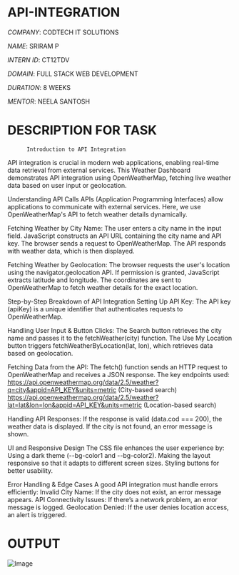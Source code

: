# API-INTEGRATION

*COMPANY*: CODTECH IT SOLUTIONS

*NAME*: SRIRAM P

*INTERN ID*: CT12TDV

*DOMAIN*: FULL STACK WEB DEVELOPMENT

*DURATION*: 8 WEEKS

*MENTOR*: NEELA SANTOSH

# DESCRIPTION FOR TASK
          Introduction to API Integration
API integration is crucial in modern web applications, enabling real-time data retrieval from external services. This Weather Dashboard demonstrates API integration using OpenWeatherMap, fetching live weather data based on user input or geolocation.

Understanding API Calls
APIs (Application Programming Interfaces) allow applications to communicate with external services. Here, we use OpenWeatherMap's API to fetch weather details dynamically.

Fetching Weather by City Name:
The user enters a city name in the input field.
JavaScript constructs an API URL containing the city name and API key.
The browser sends a request to OpenWeatherMap.
The API responds with weather data, which is then displayed.

Fetching Weather by Geolocation:
The browser requests the user's location using the navigator.geolocation API.
If permission is granted, JavaScript extracts latitude and longitude.
The coordinates are sent to OpenWeatherMap to fetch weather details for the exact location.

Step-by-Step Breakdown of API Integration
Setting Up API Key:
The API key (apiKey) is a unique identifier that authenticates requests to OpenWeatherMap.

Handling User Input & Button Clicks:
The Search button retrieves the city name and passes it to the fetchWeather(city) function.
The Use My Location button triggers fetchWeatherByLocation(lat, lon), which retrieves data based on geolocation.

Fetching Data from the API:
The fetch() function sends an HTTP request to OpenWeatherMap and receives a JSON response. The key endpoints used:
https://api.openweathermap.org/data/2.5/weather?q=city&appid=API_KEY&units=metric (City-based search)
https://api.openweathermap.org/data/2.5/weather?lat=lat&lon=lon&appid=API_KEY&units=metric (Location-based search)

Handling API Responses:
If the response is valid (data.cod === 200), the weather data is displayed.
If the city is not found, an error message is shown.

UI and Responsive Design
The CSS file enhances the user experience by:
Using a dark theme (--bg-color1 and --bg-color2).
Making the layout responsive so that it adapts to different screen sizes.
Styling buttons for better usability.

Error Handling & Edge Cases
A good API integration must handle errors efficiently:
Invalid City Name: If the city does not exist, an error message appears.
API Connectivity Issues: If there’s a network problem, an error message is logged.
Geolocation Denied: If the user denies location access, an alert is triggered.
# OUTPUT
![Image](https://github.com/user-attachments/assets/d2c49484-14bf-4831-b3fd-6d095e44cfd1)
